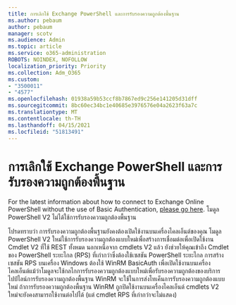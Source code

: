 ```yaml
---
title: การเลิกใช้ Exchange PowerShell และการรับรองความถูกต้องพื้นฐาน
ms.author: pebaum
author: pebaum
manager: scotv
ms.audience: Admin
ms.topic: article
ms.service: o365-administration
ROBOTS: NOINDEX, NOFOLLOW
localization_priority: Priority
ms.collection: Adm_O365
ms.custom:
- "3500011"
- "4577"
ms.openlocfilehash: 01938a59b53ccf8b7867ed9c256e141205d31dff
ms.sourcegitcommit: 8bc60ec34bc1e40685e3976576e04a2623f63a7c
ms.translationtype: MT
ms.contentlocale: th-TH
ms.lasthandoff: 04/15/2021
ms.locfileid: "51813491"
---
```

# <a name="exchange-powershell-and-basic-authentication-deprecation"></a>การเลิกใช้ Exchange PowerShell และการรับรองความถูกต้องพื้นฐาน

For the latest information about how to connect to Exchange Online PowerShell without the use of Basic Authentication, [please go here](https://aka.ms/exops-docs). โมดูล PowerShell V2 ไม่ได้ใช้การรับรองความถูกต้องพื้นฐาน

โปรดทราบว่า การรับรองความถูกต้องพื้นฐานยังคงต้องเปิดใช้งานบนเครื่องไคลเอ็นต์ของคุณ
โมดูล PowerShell V2 ใหม่ใช้การรับรองความถูกต้องแบบใหม่เพื่อสร้างการเชื่อมต่อเพื่อเปิดใช้งาน Cmdlet V2 ที่ใช้ REST ทั้งหมด นอกเหนือจาก cmdlets V2 แล้ว ยังช่วยให้คุณเข้าถึง Cmdlet ของ PowerShell ระยะไกล (RPS) ที่เก่ากว่าซึ่งต้องใช้เซสชัน PowerShell ระยะไกล การสร้างเซสชัน RPS บนเครื่อง Windows ต้องใช้ WinRM BasicAuth เพื่อเปิดใช้งานบนเครื่องไคลเอ็นต์แม้ว่าโมดูลจะใช้กลไกการรับรองความถูกต้องแบบใหม่เพื่อรับรองความถูกต้องของบริการ ไปป์ไลน์การรับรองความถูกต้องพื้นฐาน WinRM จะใช้ในการส่งโทเค็นการรับรองความถูกต้องแบบใหม่ ถ้าการรับรองความถูกต้องพื้นฐาน WinRM ถูกปิดใช้งานบนเครื่องไคลเอ็นต์ cmdlets V2 ใหม่จะยังคงสามารถใช้งานต่อไปได้ (แต่ cmdlet RPS ที่เก่ากว่าจะไม่แสดง)
